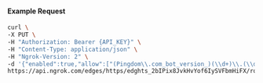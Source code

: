 <!-- Code generated for API Clients. DO NOT EDIT. -->

#### Example Request

```bash
curl \
-X PUT \
-H "Authorization: Bearer {API_KEY}" \
-H "Content-Type: application/json" \
-H "Ngrok-Version: 2" \
-d '{"enabled":true,"allow":["(Pingdom\\.com_bot_version_)(\\d+)\\.(\\d+)"],"deny":["(made_up_bot)/(\\d+)\\.(\\d+)"]}' \
https://api.ngrok.com/edges/https/edghts_2bIPix8JvkHvYof6IySVFbmHiFX/routes/edghtsrt_2bIPiz6ul0nZd03V1A9E11XmyUm/user_agent_filter
```
